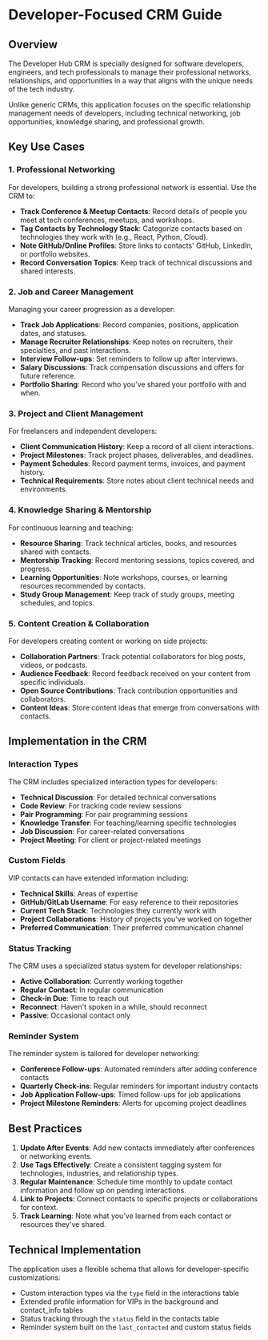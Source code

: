 # Developer-Focused CRM Guide

## Overview

The Developer Hub CRM is specially designed for software developers,
engineers, and tech professionals to manage their professional
networks, relationships, and opportunities in a way that aligns with
the unique needs of the tech industry.

Unlike generic CRMs, this application focuses on the specific
relationship management needs of developers, including technical
networking, job opportunities, knowledge sharing, and professional
growth.

## Key Use Cases

### 1. Professional Networking

For developers, building a strong professional network is essential.
Use the CRM to:

- **Track Conference & Meetup Contacts**: Record details of people you
  meet at tech conferences, meetups, and workshops.
- **Tag Contacts by Technology Stack**: Categorize contacts based on
  technologies they work with (e.g., React, Python, Cloud).
- **Note GitHub/Online Profiles**: Store links to contacts' GitHub,
  LinkedIn, or portfolio websites.
- **Record Conversation Topics**: Keep track of technical discussions
  and shared interests.

### 2. Job and Career Management

Managing your career progression as a developer:

- **Track Job Applications**: Record companies, positions, application
  dates, and statuses.
- **Manage Recruiter Relationships**: Keep notes on recruiters, their
  specialties, and past interactions.
- **Interview Follow-ups**: Set reminders to follow up after
  interviews.
- **Salary Discussions**: Track compensation discussions and offers
  for future reference.
- **Portfolio Sharing**: Record who you've shared your portfolio with
  and when.

### 3. Project and Client Management

For freelancers and independent developers:

- **Client Communication History**: Keep a record of all client
  interactions.
- **Project Milestones**: Track project phases, deliverables, and
  deadlines.
- **Payment Schedules**: Record payment terms, invoices, and payment
  history.
- **Technical Requirements**: Store notes about client technical needs
  and environments.

### 4. Knowledge Sharing & Mentorship

For continuous learning and teaching:

- **Resource Sharing**: Track technical articles, books, and resources
  shared with contacts.
- **Mentorship Tracking**: Record mentoring sessions, topics covered,
  and progress.
- **Learning Opportunities**: Note workshops, courses, or learning
  resources recommended by contacts.
- **Study Group Management**: Keep track of study groups, meeting
  schedules, and topics.

### 5. Content Creation & Collaboration

For developers creating content or working on side projects:

- **Collaboration Partners**: Track potential collaborators for blog
  posts, videos, or podcasts.
- **Audience Feedback**: Record feedback received on your content from
  specific individuals.
- **Open Source Contributions**: Track contribution opportunities and
  collaborators.
- **Content Ideas**: Store content ideas that emerge from
  conversations with contacts.

## Implementation in the CRM

### Interaction Types

The CRM includes specialized interaction types for developers:

- **Technical Discussion**: For detailed technical conversations
- **Code Review**: For tracking code review sessions
- **Pair Programming**: For pair programming sessions
- **Knowledge Transfer**: For teaching/learning specific technologies
- **Job Discussion**: For career-related conversations
- **Project Meeting**: For client or project-related meetings

### Custom Fields

VIP contacts can have extended information including:

- **Technical Skills**: Areas of expertise
- **GitHub/GitLab Username**: For easy reference to their repositories
- **Current Tech Stack**: Technologies they currently work with
- **Project Collaborations**: History of projects you've worked on
  together
- **Preferred Communication**: Their preferred communication channel

### Status Tracking

The CRM uses a specialized status system for developer relationships:

- **Active Collaboration**: Currently working together
- **Regular Contact**: In regular communication
- **Check-in Due**: Time to reach out
- **Reconnect**: Haven't spoken in a while, should reconnect
- **Passive**: Occasional contact only

### Reminder System

The reminder system is tailored for developer networking:

- **Conference Follow-ups**: Automated reminders after adding
  conference contacts
- **Quarterly Check-ins**: Regular reminders for important industry
  contacts
- **Job Application Follow-ups**: Timed follow-ups for job
  applications
- **Project Milestone Reminders**: Alerts for upcoming project
  deadlines

## Best Practices

1. **Update After Events**: Add new contacts immediately after
   conferences or networking events.
2. **Use Tags Effectively**: Create a consistent tagging system for
   technologies, industries, and relationship types.
3. **Regular Maintenance**: Schedule time monthly to update contact
   information and follow up on pending interactions.
4. **Link to Projects**: Connect contacts to specific projects or
   collaborations for context.
5. **Track Learning**: Note what you've learned from each contact or
   resources they've shared.

## Technical Implementation

The application uses a flexible schema that allows for
developer-specific customizations:

- Custom interaction types via the `type` field in the interactions
  table
- Extended profile information for VIPs in the background and
  contact_info tables
- Status tracking through the `status` field in the contacts table
- Reminder system built on the `last_contacted` and custom status
  fields
